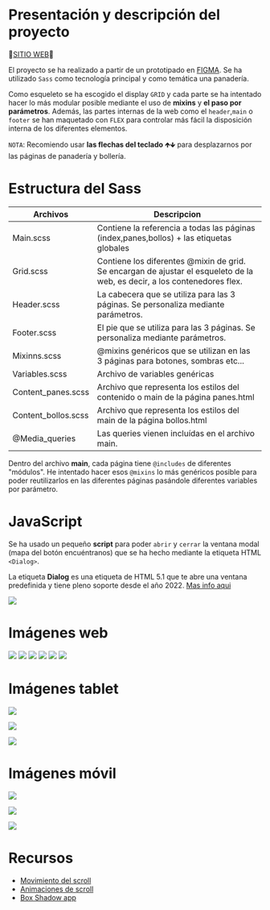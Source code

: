 # Presentación y descripción del proyecto

🔺[SITIO WEB](https://panaderia-amigas.000webhostapp.com/)🔻

El proyecto se ha realizado a partir de un prototipado en [FIGMA](https://www.figma.com/file/o76Z0dYVVTW6988sPYC4WL/Proyecto-interfaces-web?type=design&mode=design&t=4nzdjNg4mq1BoKJo-1). Se ha utilizado ``Sass`` como tecnología principal y como temática una panadería.

Como esqueleto se ha escogido el display ``GRID`` y cada parte se ha intentado hacer lo más modular posible mediante el uso de __mixins__ y __el paso por parámetros__. Además, las partes internas de la web como el ``header``,``main`` o ``footer`` se han maquetado con ``FLEX`` para controlar más fácil la disposición interna de los diferentes elementos.

``NOTA``: Recomiendo usar __las flechas del teclado__ 🡹🡻 para desplazarnos por las páginas de panadería y bollería.

# Estructura del Sass

| Archivos | Descripcion |
| ---------| ------------|
| Main.scss | Contiene la referencia a todas las páginas (index,panes,bollos) + las etiquetas globales |
| Grid.scss| Contiene los diferentes @mixin de grid. Se encargan de ajustar el esqueleto de la web, es decir, a los contenedores flex. |
| Header.scss | La cabecera que se utiliza para las 3 páginas. Se personaliza mediante parámetros. |
| Footer.scss | El pie que se utiliza para las 3 páginas. Se personaliza mediante parámetros. |
| Mixinns.scss | @mixins genéricos que se utilizan en las 3 páginas para botones, sombras etc... |
| Variables.scss | Archivo de variables genéricas |
| Content_panes.scss | Archivo que representa los estilos del contenido o main de la página panes.html |
| Content_bollos.scss | Archivo que representa los estilos del main de la página bollos.html |
| @Media_queries | Las queries vienen incluídas en el archivo main. |

Dentro del archivo __main__, cada página tiene ``@includes`` de diferentes "módulos". He intentado hacer esos ``@mixins`` lo más genéricos posible para poder reutilizarlos en las diferentes páginas pasándole diferentes variables por parámetro.



# JavaScript

Se ha usado un pequeño __script__ para poder ``abrir`` y ``cerrar`` la ventana modal (mapa del botón encuéntranos) que se ha hecho mediante la etiqueta HTML ``<Dialog>``. 

La etiqueta __Dialog__ es una etiqueta de HTML 5.1 que te abre una ventana predefinida y tiene pleno soporte desde el año 2022. [Mas info aqui](https://dev.to/adrianbenavente/la-espera-termino-el-elemento-alcanza-pleno-soporte-5de7)

![](img/readme1.png)

# Imágenes web

![](img/readme_img/1.jpg)
![](img/readme_img/2.png)
![](img/readme_img/3.png)
![](img/readme_img/4.png)
![](img/readme_img/5.png)
![](img/readme_img/6.png)

# Imágenes tablet
![](img/readme_img/7.png)


![](img/readme_img/8.png)


![](img/readme_img/9.png)

# Imágenes móvil

![](img/readme_img/10.png)


![](img/readme_img/11.png)


![](img/readme_img/12.png)



# Recursos
* [Movimiento del scroll](https://www.enmilocalfunciona.io/crear-un-carrusel-de-imagenes-solo-con-css/)
* [Animaciones de scroll](https://developer.mozilla.org/en-US/docs/Web/CSS/scroll-timeline)
* [Box Shadow app](https://html-css-js.com/css/generator/box-shadow/)